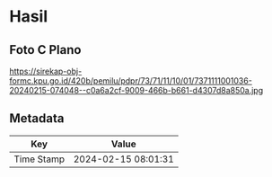 # Hasil

## Foto C Plano

https://sirekap-obj-formc.kpu.go.id/420b/pemilu/pdpr/73/71/11/10/01/7371111001036-20240215-074048--c0a6a2cf-9009-466b-b661-d4307d8a850a.jpg


## Metadata

| Key        | Value               |
| ---------- | ------------------- |
| Time Stamp | 2024-02-15 08:01:31 |




